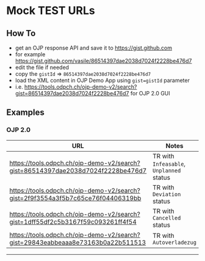 # Mock TEST URLs

## How To

- get an OJP response API and save it to https://gist.github.com
- for example https://gist.github.com/vasile/86514397dae2038d7024f2228be476d7
- edit the file if needed
- copy the `gistId` => `86514397dae2038d7024f2228be476d7`
- load the XML content in OJP Demo App using `gist=gistId` parameter
- i.e. https://tools.odpch.ch/ojp-demo-v2/search?gist=86514397dae2038d7024f2228be476d7 for OJP 2.0 GUI

## Examples

### OJP 2.0 

| URL | Notes |
|-----|-------|
| https://tools.odpch.ch/ojp-demo-v2/search?gist=86514397dae2038d7024f2228be476d7 | TR with `Infeasable`, `Unplanned` status |
| https://tools.odpch.ch/ojp-demo-v2/search?gist=2f9f3554a3f5b7c65ce76f04406319bb | TR with `Deviation` status |
| https://tools.odpch.ch/ojp-demo-v2/search?gist=1dff55df2c5b3167f59c093261ff4f54 | TR with `Cancelled` status |
| https://tools.odpch.ch/ojp-demo-v2/search?gist=29843eabbeaaa8e73163b0a22b511513 | TR with `Autoverladezug` |


----

